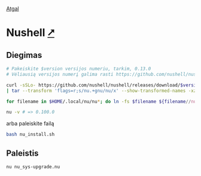 [Atgal](./readme.md)

# Nushell [&#x2B67;](https://www.nushell.sh/)

## Diegimas

```bash
# Pakeiskite $version versijos numeriu, tarkim, 0.13.0
# Vėliausią versijos numerį galima rasti https://github.com/nushell/nushell/releases/latest

curl -sSLo- https://github.com/nushell/nushell/releases/download/$version/nu-$version-x86_64-unknown-linux-gnu.tar.gz \
| tar --transform 'flags=r;s/nu.+gnu/nu/x' --show-transformed-names -xzv -C "$HOME/.local"

for filename in $HOME/.local/nu/nu*; do ln -fs $filename ${filename//nu\//bin/}; done

nu -v # => 0.100.0
```

arba paleiskite failą

```bash
bash nu_install.sh
```

## Paleistis

```bash
nu nu_sys-upgrade.nu
```

